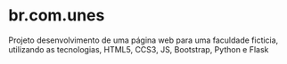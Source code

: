 # br.com.unes
Projeto desenvolvimento de uma página web para uma faculdade ficticia, utilizando as tecnologias, HTML5, CCS3, JS, Bootstrap, Python e Flask
